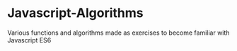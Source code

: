 # Javascript-Algorithms
Various functions and algorithms made as exercises to become familiar with Javascript ES6
